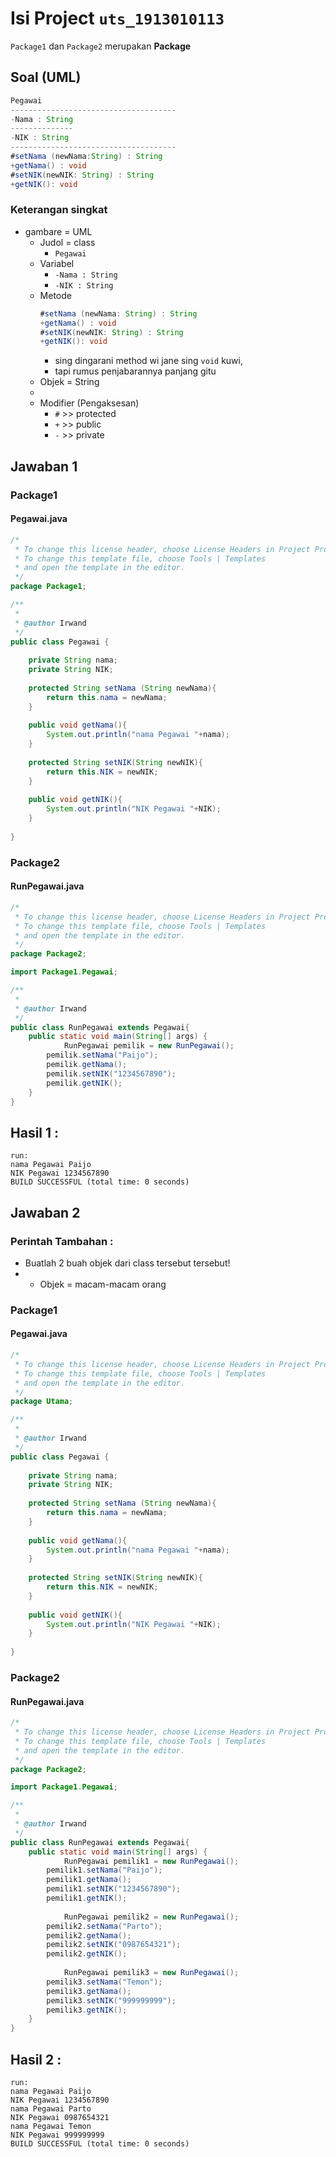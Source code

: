 # Isi Project `uts_1913010113`
`Package1` dan `Package2` merupakan **Package**
## Soal (UML)
```java
Pegawai
-------------------------------------
-Nama : String
--------------
-NIK : String
-------------------------------------
#setNama (newNama:String) : String
+getNama() : void
#setNIK(newNIK: String) : String
+getNIK(): void
```
### Keterangan singkat
- gambare = UML
  - Judol = class
    - `Pegawai`
  - Variabel
    - `-Nama : String`
    - `-NIK : String`
  - Metode
    ```java
    #setNama (newNama: String) : String
    +getNama() : void
    #setNIK(newNIK: String) : String
    +getNIK(): void
    ```
    - sing dingarani method wi jane sing `void` kuwi,
    - tapi rumus penjabarannya panjang gitu  
  - Objek = String
  - 
  - Modifier (Pengaksesan)
    - `#` >> protected
    - `+` >> public
    - `-` >> private
## Jawaban 1
### Package1
#### Pegawai.java
```java
/*
 * To change this license header, choose License Headers in Project Properties.
 * To change this template file, choose Tools | Templates
 * and open the template in the editor.
 */
package Package1;

/**
 *
 * @author Irwand
 */
public class Pegawai {
    
    private String nama;
    private String NIK;
    
    protected String setNama (String newNama){
        return this.nama = newNama;
    }
    
    public void getNama(){
        System.out.println("nama Pegawai "+nama);
    }
    
    protected String setNIK(String newNIK){
        return this.NIK = newNIK;
    }
    
    public void getNIK(){
        System.out.println("NIK Pegawai "+NIK);
    }
    
}
```
### Package2
#### RunPegawai.java
```java
/*
 * To change this license header, choose License Headers in Project Properties.
 * To change this template file, choose Tools | Templates
 * and open the template in the editor.
 */
package Package2;

import Package1.Pegawai;

/**
 *
 * @author Irwand
 */
public class RunPegawai extends Pegawai{
    public static void main(String[] args) {
            RunPegawai pemilik = new RunPegawai();
        pemilik.setNama("Paijo");
        pemilik.getNama();
        pemilik.setNIK("1234567890");
        pemilik.getNIK();
    }
}


```
## Hasil 1 :
```
run:
nama Pegawai Paijo
NIK Pegawai 1234567890
BUILD SUCCESSFUL (total time: 0 seconds)

```
## Jawaban 2
### Perintah Tambahan :
- Buatlah 2 buah objek dari class tersebut tersebut!
-   - Objek = macam-macam orang
### Package1
#### Pegawai.java
```java
/*
 * To change this license header, choose License Headers in Project Properties.
 * To change this template file, choose Tools | Templates
 * and open the template in the editor.
 */
package Utama;

/**
 *
 * @author Irwand
 */
public class Pegawai {
    
    private String nama;
    private String NIK;
    
    protected String setNama (String newNama){
        return this.nama = newNama;
    }
    
    public void getNama(){
        System.out.println("nama Pegawai "+nama);
    }
    
    protected String setNIK(String newNIK){
        return this.NIK = newNIK;
    }
    
    public void getNIK(){
        System.out.println("NIK Pegawai "+NIK);
    }
    
}

```
### Package2
#### RunPegawai.java
```java
/*
 * To change this license header, choose License Headers in Project Properties.
 * To change this template file, choose Tools | Templates
 * and open the template in the editor.
 */
package Package2;

import Package1.Pegawai;

/**
 *
 * @author Irwand
 */
public class RunPegawai extends Pegawai{
    public static void main(String[] args) {
            RunPegawai pemilik1 = new RunPegawai();
        pemilik1.setNama("Paijo");
        pemilik1.getNama();
        pemilik1.setNIK("1234567890");
        pemilik1.getNIK();
        
            RunPegawai pemilik2 = new RunPegawai();
        pemilik2.setNama("Parto");
        pemilik2.getNama();
        pemilik2.setNIK("0987654321");
        pemilik2.getNIK();
        
            RunPegawai pemilik3 = new RunPegawai();
        pemilik3.setNama("Temon");
        pemilik3.getNama();
        pemilik3.setNIK("999999999");
        pemilik3.getNIK();
    }
}

```
## Hasil 2 :
```
run:
nama Pegawai Paijo
NIK Pegawai 1234567890
nama Pegawai Parto
NIK Pegawai 0987654321
nama Pegawai Temon
NIK Pegawai 999999999
BUILD SUCCESSFUL (total time: 0 seconds)

```
